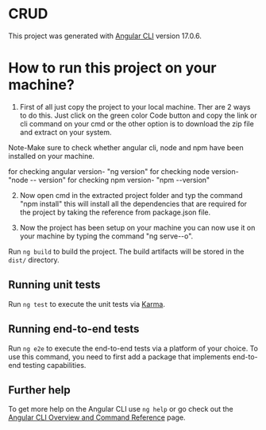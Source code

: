 # CRUD

This project was generated with [Angular CLI](https://github.com/angular/angular-cli) version 17.0.6.

# How to run this project on your machine?

1) First of all just copy the project to your local machine. Ther are 2 ways to do this. Just click on the green color Code button and copy the link or cli command on your cmd or the other option is to download the zip file and extract on your system.


Note-Make sure to check whether angular cli, node and npm have been installed 
on your machine.

for checking angular version- "ng version"
for checking node version- "node -- version"
for checking npm version- "npm --version"


2) Now open cmd in the extracted project folder and typ the command "npm install" this will install all the dependencies that are required for the project by taking the reference from package.json file.


3) Now the project has been setup on your machine you can now use it on your machine by typing the command "ng serve--o".

Run `ng build` to build the project. The build artifacts will be stored in the `dist/` directory.

## Running unit tests

Run `ng test` to execute the unit tests via [Karma](https://karma-runner.github.io).

## Running end-to-end tests

Run `ng e2e` to execute the end-to-end tests via a platform of your choice. To use this command, you need to first add a package that implements end-to-end testing capabilities.

## Further help

To get more help on the Angular CLI use `ng help` or go check out the [Angular CLI Overview and Command Reference](https://angular.io/cli) page.
